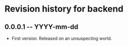 # Revision history for backend

## 0.0.0.1  -- YYYY-mm-dd

* First version. Released on an unsuspecting world.
